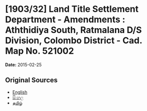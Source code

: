 # [1903/32] Land Title Settlement Department - Amendments : Aththidiya South, Ratmalana D/S Division, Colombo District - Cad. Map No. 521002

**Date:** 2015-02-25

## Original Sources

- [English](https://documents.gov.lk/view/extra-gazettes/2015/2/1903-32_E.pdf)
- [සිංහල](https://documents.gov.lk/view/extra-gazettes/2015/2/1903-32_S.pdf)
- [தமிழ்](https://documents.gov.lk/view/extra-gazettes/2015/2/1903-32_T.pdf)
